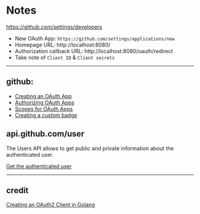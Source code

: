 # Notes

https://github.com/settings/developers

- New OAuth App: `https://github.com/settings/applications/new`
- Homepage URL: http://localhost:8080/
- Authorization callback URL: http://localhost:8080/oauth/redirect
- Take note of `Client ID` & `Client secrets`

---

## github:
- [Creating an OAuth App](https://docs.github.com/en/developers/apps/building-oauth-apps/creating-an-oauth-app)
- [Authorizing OAuth Apps](https://docs.github.com/en/developers/apps/building-oauth-apps/authorizing-oauth-apps)
- [Scopes for OAuth Apps](https://docs.github.com/en/developers/apps/building-oauth-apps/scopes-for-oauth-apps)
- [Creating a custom badge](https://docs.github.com/en/developers/apps/building-oauth-apps/creating-a-custom-badge-for-your-oauth-app)

## api.github.com/user

The Users API allows to get public and private information about the authenticated user.

[Get the authenticated user](https://docs.github.com/en/rest/reference/users)

---

## credit
[Creating an OAuth2 Client in Golang](https://www.sohamkamani.com/golang/oauth/)
